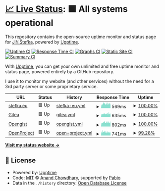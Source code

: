 # [📈 Live Status](https://uptime.stefka.eu): <!--live status--> **🟩 All systems operational**

This repository contains the open-source uptime monitor and status page for [Jiří Štefka](https://stefka.eu), powered by [Upptime](https://github.com/upptime/upptime).

[![Uptime CI](https://github.com/jiriks74/upptime/workflows/Uptime%20CI/badge.svg)](https://github.com/jiriks74/upptime/actions?query=workflow%3A%22Uptime+CI%22)
[![Response Time CI](https://github.com/jiriks74/upptime/workflows/Response%20Time%20CI/badge.svg)](https://github.com/jiriks74/upptime/actions?query=workflow%3A%22Response+Time+CI%22)
[![Graphs CI](https://github.com/jiriks74/upptime/workflows/Graphs%20CI/badge.svg)](https://github.com/jiriks74/upptime/actions?query=workflow%3A%22Graphs+CI%22)
[![Static Site CI](https://github.com/jiriks74/upptime/workflows/Static%20Site%20CI/badge.svg)](https://github.com/jiriks74/upptime/actions?query=workflow%3A%22Static+Site+CI%22)
[![Summary CI](https://github.com/jiriks74/upptime/workflows/Summary%20CI/badge.svg)](https://github.com/jiriks74/upptime/actions?query=workflow%3A%22Summary+CI%22)

With [Upptime](https://upptime.js.org), you can get your own unlimited and free uptime monitor and status page, powered entirely by a GitHub repository.

I use it to monitor my website (and other services) without the need for a 3rd party server or some proprietary service.

<!--start: status pages-->
<!-- This summary is generated by Upptime (https://github.com/upptime/upptime) -->
<!-- Do not edit this manually, your changes will be overwritten -->
<!-- prettier-ignore -->
| URL | Status | History | Response Time | Uptime |
| --- | ------ | ------- | ------------- | ------ |
| <img alt="" src="https://icons.duckduckgo.com/ip3/stefka.eu.ico" height="13"> [stefka.eu](https://stefka.eu) | 🟩 Up | [stefka-eu.yml](https://github.com/jiriks74/upptime/commits/HEAD/history/stefka-eu.yml) | <details><summary><img alt="Response time graph" src="./graphs/stefka-eu/response-time-week.png" height="20"> 569ms</summary><br><a href="https://uptime.stefka.eu/history/stefka-eu"><img alt="Response time 626" src="https://img.shields.io/endpoint?url=https%3A%2F%2Fraw.githubusercontent.com%2Fjiriks74%2Fupptime%2FHEAD%2Fapi%2Fstefka-eu%2Fresponse-time.json"></a><br><a href="https://uptime.stefka.eu/history/stefka-eu"><img alt="24-hour response time 624" src="https://img.shields.io/endpoint?url=https%3A%2F%2Fraw.githubusercontent.com%2Fjiriks74%2Fupptime%2FHEAD%2Fapi%2Fstefka-eu%2Fresponse-time-day.json"></a><br><a href="https://uptime.stefka.eu/history/stefka-eu"><img alt="7-day response time 569" src="https://img.shields.io/endpoint?url=https%3A%2F%2Fraw.githubusercontent.com%2Fjiriks74%2Fupptime%2FHEAD%2Fapi%2Fstefka-eu%2Fresponse-time-week.json"></a><br><a href="https://uptime.stefka.eu/history/stefka-eu"><img alt="30-day response time 602" src="https://img.shields.io/endpoint?url=https%3A%2F%2Fraw.githubusercontent.com%2Fjiriks74%2Fupptime%2FHEAD%2Fapi%2Fstefka-eu%2Fresponse-time-month.json"></a><br><a href="https://uptime.stefka.eu/history/stefka-eu"><img alt="1-year response time 626" src="https://img.shields.io/endpoint?url=https%3A%2F%2Fraw.githubusercontent.com%2Fjiriks74%2Fupptime%2FHEAD%2Fapi%2Fstefka-eu%2Fresponse-time-year.json"></a></details> | <details><summary><a href="https://uptime.stefka.eu/history/stefka-eu">100.00%</a></summary><a href="https://uptime.stefka.eu/history/stefka-eu"><img alt="All-time uptime 99.56%" src="https://img.shields.io/endpoint?url=https%3A%2F%2Fraw.githubusercontent.com%2Fjiriks74%2Fupptime%2FHEAD%2Fapi%2Fstefka-eu%2Fuptime.json"></a><br><a href="https://uptime.stefka.eu/history/stefka-eu"><img alt="24-hour uptime 100.00%" src="https://img.shields.io/endpoint?url=https%3A%2F%2Fraw.githubusercontent.com%2Fjiriks74%2Fupptime%2FHEAD%2Fapi%2Fstefka-eu%2Fuptime-day.json"></a><br><a href="https://uptime.stefka.eu/history/stefka-eu"><img alt="7-day uptime 100.00%" src="https://img.shields.io/endpoint?url=https%3A%2F%2Fraw.githubusercontent.com%2Fjiriks74%2Fupptime%2FHEAD%2Fapi%2Fstefka-eu%2Fuptime-week.json"></a><br><a href="https://uptime.stefka.eu/history/stefka-eu"><img alt="30-day uptime 99.95%" src="https://img.shields.io/endpoint?url=https%3A%2F%2Fraw.githubusercontent.com%2Fjiriks74%2Fupptime%2FHEAD%2Fapi%2Fstefka-eu%2Fuptime-month.json"></a><br><a href="https://uptime.stefka.eu/history/stefka-eu"><img alt="1-year uptime 99.56%" src="https://img.shields.io/endpoint?url=https%3A%2F%2Fraw.githubusercontent.com%2Fjiriks74%2Fupptime%2FHEAD%2Fapi%2Fstefka-eu%2Fuptime-year.json"></a></details>
| <img alt="" src="https://gitea.com/assets/img/logo.svg" height="13"> [Gitea](https://gitea.stefka.eu) | 🟩 Up | [gitea.yml](https://github.com/jiriks74/upptime/commits/HEAD/history/gitea.yml) | <details><summary><img alt="Response time graph" src="./graphs/gitea/response-time-week.png" height="20"> 635ms</summary><br><a href="https://uptime.stefka.eu/history/gitea"><img alt="Response time 701" src="https://img.shields.io/endpoint?url=https%3A%2F%2Fraw.githubusercontent.com%2Fjiriks74%2Fupptime%2FHEAD%2Fapi%2Fgitea%2Fresponse-time.json"></a><br><a href="https://uptime.stefka.eu/history/gitea"><img alt="24-hour response time 691" src="https://img.shields.io/endpoint?url=https%3A%2F%2Fraw.githubusercontent.com%2Fjiriks74%2Fupptime%2FHEAD%2Fapi%2Fgitea%2Fresponse-time-day.json"></a><br><a href="https://uptime.stefka.eu/history/gitea"><img alt="7-day response time 635" src="https://img.shields.io/endpoint?url=https%3A%2F%2Fraw.githubusercontent.com%2Fjiriks74%2Fupptime%2FHEAD%2Fapi%2Fgitea%2Fresponse-time-week.json"></a><br><a href="https://uptime.stefka.eu/history/gitea"><img alt="30-day response time 656" src="https://img.shields.io/endpoint?url=https%3A%2F%2Fraw.githubusercontent.com%2Fjiriks74%2Fupptime%2FHEAD%2Fapi%2Fgitea%2Fresponse-time-month.json"></a><br><a href="https://uptime.stefka.eu/history/gitea"><img alt="1-year response time 701" src="https://img.shields.io/endpoint?url=https%3A%2F%2Fraw.githubusercontent.com%2Fjiriks74%2Fupptime%2FHEAD%2Fapi%2Fgitea%2Fresponse-time-year.json"></a></details> | <details><summary><a href="https://uptime.stefka.eu/history/gitea">100.00%</a></summary><a href="https://uptime.stefka.eu/history/gitea"><img alt="All-time uptime 99.32%" src="https://img.shields.io/endpoint?url=https%3A%2F%2Fraw.githubusercontent.com%2Fjiriks74%2Fupptime%2FHEAD%2Fapi%2Fgitea%2Fuptime.json"></a><br><a href="https://uptime.stefka.eu/history/gitea"><img alt="24-hour uptime 100.00%" src="https://img.shields.io/endpoint?url=https%3A%2F%2Fraw.githubusercontent.com%2Fjiriks74%2Fupptime%2FHEAD%2Fapi%2Fgitea%2Fuptime-day.json"></a><br><a href="https://uptime.stefka.eu/history/gitea"><img alt="7-day uptime 100.00%" src="https://img.shields.io/endpoint?url=https%3A%2F%2Fraw.githubusercontent.com%2Fjiriks74%2Fupptime%2FHEAD%2Fapi%2Fgitea%2Fuptime-week.json"></a><br><a href="https://uptime.stefka.eu/history/gitea"><img alt="30-day uptime 99.95%" src="https://img.shields.io/endpoint?url=https%3A%2F%2Fraw.githubusercontent.com%2Fjiriks74%2Fupptime%2FHEAD%2Fapi%2Fgitea%2Fuptime-month.json"></a><br><a href="https://uptime.stefka.eu/history/gitea"><img alt="1-year uptime 99.32%" src="https://img.shields.io/endpoint?url=https%3A%2F%2Fraw.githubusercontent.com%2Fjiriks74%2Fupptime%2FHEAD%2Fapi%2Fgitea%2Fuptime-year.json"></a></details>
| <img alt="" src="https://opengist.stefka.eu/assets/opengist-85b89b9c.svg" height="13"> [Opengist](https://opengist.stefka.eu) | 🟩 Up | [opengist.yml](https://github.com/jiriks74/upptime/commits/HEAD/history/opengist.yml) | <details><summary><img alt="Response time graph" src="./graphs/opengist/response-time-week.png" height="20"> 802ms</summary><br><a href="https://uptime.stefka.eu/history/opengist"><img alt="Response time 816" src="https://img.shields.io/endpoint?url=https%3A%2F%2Fraw.githubusercontent.com%2Fjiriks74%2Fupptime%2FHEAD%2Fapi%2Fopengist%2Fresponse-time.json"></a><br><a href="https://uptime.stefka.eu/history/opengist"><img alt="24-hour response time 915" src="https://img.shields.io/endpoint?url=https%3A%2F%2Fraw.githubusercontent.com%2Fjiriks74%2Fupptime%2FHEAD%2Fapi%2Fopengist%2Fresponse-time-day.json"></a><br><a href="https://uptime.stefka.eu/history/opengist"><img alt="7-day response time 802" src="https://img.shields.io/endpoint?url=https%3A%2F%2Fraw.githubusercontent.com%2Fjiriks74%2Fupptime%2FHEAD%2Fapi%2Fopengist%2Fresponse-time-week.json"></a><br><a href="https://uptime.stefka.eu/history/opengist"><img alt="30-day response time 851" src="https://img.shields.io/endpoint?url=https%3A%2F%2Fraw.githubusercontent.com%2Fjiriks74%2Fupptime%2FHEAD%2Fapi%2Fopengist%2Fresponse-time-month.json"></a><br><a href="https://uptime.stefka.eu/history/opengist"><img alt="1-year response time 816" src="https://img.shields.io/endpoint?url=https%3A%2F%2Fraw.githubusercontent.com%2Fjiriks74%2Fupptime%2FHEAD%2Fapi%2Fopengist%2Fresponse-time-year.json"></a></details> | <details><summary><a href="https://uptime.stefka.eu/history/opengist">100.00%</a></summary><a href="https://uptime.stefka.eu/history/opengist"><img alt="All-time uptime 99.88%" src="https://img.shields.io/endpoint?url=https%3A%2F%2Fraw.githubusercontent.com%2Fjiriks74%2Fupptime%2FHEAD%2Fapi%2Fopengist%2Fuptime.json"></a><br><a href="https://uptime.stefka.eu/history/opengist"><img alt="24-hour uptime 100.00%" src="https://img.shields.io/endpoint?url=https%3A%2F%2Fraw.githubusercontent.com%2Fjiriks74%2Fupptime%2FHEAD%2Fapi%2Fopengist%2Fuptime-day.json"></a><br><a href="https://uptime.stefka.eu/history/opengist"><img alt="7-day uptime 100.00%" src="https://img.shields.io/endpoint?url=https%3A%2F%2Fraw.githubusercontent.com%2Fjiriks74%2Fupptime%2FHEAD%2Fapi%2Fopengist%2Fuptime-week.json"></a><br><a href="https://uptime.stefka.eu/history/opengist"><img alt="30-day uptime 99.95%" src="https://img.shields.io/endpoint?url=https%3A%2F%2Fraw.githubusercontent.com%2Fjiriks74%2Fupptime%2FHEAD%2Fapi%2Fopengist%2Fuptime-month.json"></a><br><a href="https://uptime.stefka.eu/history/opengist"><img alt="1-year uptime 99.88%" src="https://img.shields.io/endpoint?url=https%3A%2F%2Fraw.githubusercontent.com%2Fjiriks74%2Fupptime%2FHEAD%2Fapi%2Fopengist%2Fuptime-year.json"></a></details>
| <img alt="" src="https://raw.githubusercontent.com/opf/openproject/dev/app/assets/images/logo_openproject_narrow.svg" height="13"> [OpenProject](https://openproject.stefka.eu) | 🟩 Up | [open-project.yml](https://github.com/jiriks74/upptime/commits/HEAD/history/open-project.yml) | <details><summary><img alt="Response time graph" src="./graphs/open-project/response-time-week.png" height="20"> 741ms</summary><br><a href="https://uptime.stefka.eu/history/open-project"><img alt="Response time 1064" src="https://img.shields.io/endpoint?url=https%3A%2F%2Fraw.githubusercontent.com%2Fjiriks74%2Fupptime%2FHEAD%2Fapi%2Fopen-project%2Fresponse-time.json"></a><br><a href="https://uptime.stefka.eu/history/open-project"><img alt="24-hour response time 823" src="https://img.shields.io/endpoint?url=https%3A%2F%2Fraw.githubusercontent.com%2Fjiriks74%2Fupptime%2FHEAD%2Fapi%2Fopen-project%2Fresponse-time-day.json"></a><br><a href="https://uptime.stefka.eu/history/open-project"><img alt="7-day response time 741" src="https://img.shields.io/endpoint?url=https%3A%2F%2Fraw.githubusercontent.com%2Fjiriks74%2Fupptime%2FHEAD%2Fapi%2Fopen-project%2Fresponse-time-week.json"></a><br><a href="https://uptime.stefka.eu/history/open-project"><img alt="30-day response time 852" src="https://img.shields.io/endpoint?url=https%3A%2F%2Fraw.githubusercontent.com%2Fjiriks74%2Fupptime%2FHEAD%2Fapi%2Fopen-project%2Fresponse-time-month.json"></a><br><a href="https://uptime.stefka.eu/history/open-project"><img alt="1-year response time 1064" src="https://img.shields.io/endpoint?url=https%3A%2F%2Fraw.githubusercontent.com%2Fjiriks74%2Fupptime%2FHEAD%2Fapi%2Fopen-project%2Fresponse-time-year.json"></a></details> | <details><summary><a href="https://uptime.stefka.eu/history/open-project">99.28%</a></summary><a href="https://uptime.stefka.eu/history/open-project"><img alt="All-time uptime 97.95%" src="https://img.shields.io/endpoint?url=https%3A%2F%2Fraw.githubusercontent.com%2Fjiriks74%2Fupptime%2FHEAD%2Fapi%2Fopen-project%2Fuptime.json"></a><br><a href="https://uptime.stefka.eu/history/open-project"><img alt="24-hour uptime 98.65%" src="https://img.shields.io/endpoint?url=https%3A%2F%2Fraw.githubusercontent.com%2Fjiriks74%2Fupptime%2FHEAD%2Fapi%2Fopen-project%2Fuptime-day.json"></a><br><a href="https://uptime.stefka.eu/history/open-project"><img alt="7-day uptime 99.28%" src="https://img.shields.io/endpoint?url=https%3A%2F%2Fraw.githubusercontent.com%2Fjiriks74%2Fupptime%2FHEAD%2Fapi%2Fopen-project%2Fuptime-week.json"></a><br><a href="https://uptime.stefka.eu/history/open-project"><img alt="30-day uptime 99.46%" src="https://img.shields.io/endpoint?url=https%3A%2F%2Fraw.githubusercontent.com%2Fjiriks74%2Fupptime%2FHEAD%2Fapi%2Fopen-project%2Fuptime-month.json"></a><br><a href="https://uptime.stefka.eu/history/open-project"><img alt="1-year uptime 97.95%" src="https://img.shields.io/endpoint?url=https%3A%2F%2Fraw.githubusercontent.com%2Fjiriks74%2Fupptime%2FHEAD%2Fapi%2Fopen-project%2Fuptime-year.json"></a></details>

<!--end: status pages-->

[**Visit my status website →**](https://uptime.stefka.eu)

## 📄 License

- Powered by: [Upptime](https://github.com/upptime/upptime)
- Code: [MIT](./LICENSE) © [Anand Chowdhary](https://anandchowdhary.com), supported by [Pabio](https://pabio.com)
- Data in the `./history` directory: [Open Database License](https://opendatacommons.org/licenses/odbl/1-0/)
